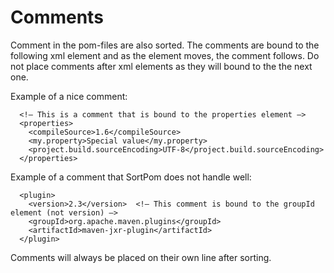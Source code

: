 # Comments #

Comment in the pom-files are also sorted. The comments are bound to the following xml element and as the element moves, the comment follows. Do not place comments after xml elements as they will bound to the the next one.

Example of a nice comment:
```
  <!— This is a comment that is bound to the properties element —>
  <properties>
    <compileSource>1.6</compileSource>
    <my.property>Special value</my.property>
    <project.build.sourceEncoding>UTF-8</project.build.sourceEncoding>
  </properties>
```
Example of a comment that SortPom does not handle well:
```
  <plugin>
    <version>2.3</version>  <!— This comment is bound to the groupId element (not version) —>
    <groupId>org.apache.maven.plugins</groupId>
    <artifactId>maven-jxr-plugin</artifactId>
  </plugin>
```
Comments will always be placed on their own line after sorting.